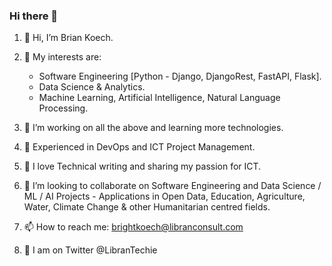 ### Hi there 👋

<!--
**brightmaraba/brightmaraba** is a ✨ _special_ ✨ repository because its `README.md` (this file) appears on your GitHub profile.

Here are some ideas to get you started:

- 🔭 I’m currently working on ...
- 🌱 I’m currently learning ...
- 👯 I’m looking to collaborate on ...
- 🤔 I’m looking for help with ...
- 💬 Ask me about ...
- 📫 How to reach me: ...
- 😄 Pronouns: ...
- ⚡ Fun fact: ...
-->
1. 👋 Hi, I’m Brian Koech.

2. 👀 My interests are: 
    * Software Engineering [Python - Django, DjangoRest, FastAPI, Flask].
    * Data Science & Analytics.
    * Machine Learning, Artificial Intelligence, Natural Language Processing.
  
4. 🌱 I’m working on all the above and learning more technologies.

5. 🌱 Experienced in DevOps and ICT Project Management.

6. 🌱 I love Technical writing and sharing my passion for ICT. 

7. 💞️ I’m looking to collaborate on Software Engineering and Data Science / ML / AI Projects - Applications in Open Data, Education, Agriculture, Water, Climate Change & other Humanitarian centred fields.

9. 📫 How to reach me: brightkoech@libranconsult.com
10. 🌱 I am on Twitter @LibranTechie
